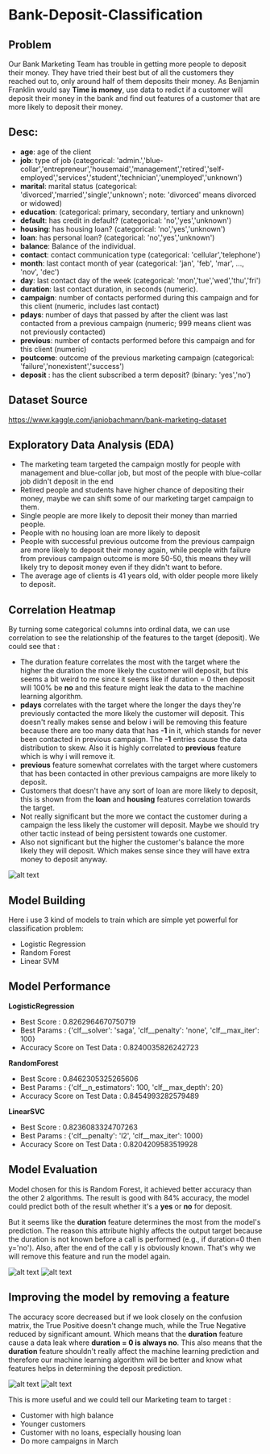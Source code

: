 # Bank-Deposit-Classification

## Problem
Our Bank Marketing Team has trouble in getting more people to deposit their money. They have tried their best but of all the customers they reached out to, only around half of them deposits their money. As Benjamin Franklin would say **Time is money**, use data to redict if a customer will deposit their money in the bank and find out features of a customer that are more likely to deposit their money.

## Desc:
- **age**: age of the client
- **job**: type of job (categorical: 'admin.','blue-collar','entrepreneur','housemaid','management','retired','self-employed','services','student','technician','unemployed','unknown')
- **marital**: marital status (categorical: 'divorced','married','single','unknown'; note: 'divorced' means divorced or widowed)
- **education**: (categorical: primary, secondary, tertiary and unknown)
- **default**: has credit in default? (categorical: 'no','yes','unknown')
- **housing**: has housing loan? (categorical: 'no','yes','unknown')
- **loan**: has personal loan? (categorical: 'no','yes','unknown')
- **balance**: Balance of the individual.
- **contact**: contact communication type (categorical: 'cellular','telephone')
- **month**: last contact month of year (categorical: 'jan', 'feb', 'mar', ..., 'nov', 'dec')
- **day**: last contact day of the week (categorical: 'mon','tue','wed','thu','fri')
- **duration**: last contact duration, in seconds (numeric).
- **campaign**: number of contacts performed during this campaign and for this client (numeric, includes last contact)
- **pdays**: number of days that passed by after the client was last contacted from a previous campaign (numeric; 999 means client was not previously contacted)
- **previous**: number of contacts performed before this campaign and for this client (numeric)
- **poutcome**: outcome of the previous marketing campaign (categorical: 'failure','nonexistent','success')
- **deposit** : has the client subscribed a term deposit? (binary: 'yes','no')

## Dataset Source
https://www.kaggle.com/janiobachmann/bank-marketing-dataset

## Exploratory Data Analysis (EDA)
- The marketing team targeted the campaign mostly for people with management and blue-collar job, but most of the people with blue-collar job didn't deposit in the end
- Retired people and students have higher chance of depositing their money, maybe we can shift some of our marketing target campaign to them.
- Single people are more likely to deposit their money than married people.
- People with no housing loan are more likely to deposit
- People with successful previous outcome from the previous campaign are more likely to deposit their money again, while people with failure from previous campaign outcome is more 50-50, this means they will likely try to deposit money even if they didn't want to before.
- The average age of clients is 41 years old, with older people more likely to deposit.

## Correlation Heatmap
By turning some categorical columns into ordinal data, we can use correlation to see the relationship of the features to the target (deposit). 
We could see that :
- The duration feature correlates the most with the target where the higher the duration the more likely the customer will deposit, but this seems a bit weird to me since it seems like if duration = 0 then deposit will 100% be **no** and this feature might leak the data to the machine learning algorithm.
- **pdays** correlates with the target where the longer the days they're previously contacted the more likely the customer will deposit. This doesn't really makes sense and below i will be removing this feature because there are too many data that has **-1** in it, which stands for never been contacted in previous campaign. The **-1** entries cause the data distribution to skew. Also it is highly correlated to **previous** feature which is why i will remove it.
- **previous** feature somewhat correlates with the target where customers that has been contacted in other previous campaigns are more likely to deposit.
- Customers that doesn't have any sort of loan are more likely to deposit, this is shown from the **loan** and **housing** features correlation towards the target.
- Not really significant but the more we contact the customer during a campaign the less likely the customer will deposit. Maybe we should try other tactic instead of being persistent towards one customer.
- Also not significant but the higher the customer's balance the more likely they will deposit. Which makes sense since they will have extra money to deposit anyway.

![alt text](https://github.com/theis19/Bank-Deposit-Classification/blob/master/images/corr.png "Correlation Heatmap")

## Model Building
Here i use 3 kind of models to train which are simple yet powerful for classification problem:
- Logistic Regression
- Random Forest
- Linear SVM

## Model Performance
**LogisticRegression** 
- Best Score :  0.8262964670750719
- Best Params :  {'clf__solver': 'saga', 'clf__penalty': 'none', 'clf__max_iter': 100}
- Accuracy Score on Test Data :  0.8240035826242723

**RandomForest** 
- Best Score :  0.8462305325265606
- Best Params :  {'clf__n_estimators': 100, 'clf__max_depth': 20}
- Accuracy Score on Test Data :  0.8454993282579489

**LinearSVC** 
- Best Score :  0.8236083324707263
- Best Params :  {'clf__penalty': 'l2', 'clf__max_iter': 1000}
- Accuracy Score on Test Data :  0.8204209583519928

## Model Evaluation
Model chosen for this is Random Forest, it achieved better accuracy than the other 2 algorithms.
The result is good with 84% accuracy, the model could predict both of the result whether it's a **yes** or **no** for deposit.

But it seems like the **duration** feature determines the most from the model's prediction. The reason this attribute highly affects the output target because the duration is not known before a call is performed (e.g., if duration=0 then y='no'). Also, after the end of the call y is obviously known. That's why we will remove this feature and run the model again.

![alt text](https://github.com/theis19/Bank-Deposit-Classification/blob/master/images/conf1.png "Confusion Matrix")
![alt text](https://github.com/theis19/Bank-Deposit-Classification/blob/master/images/feat_imp.png "Feature Importance")

## Improving the model by removing a feature
The accuracy score decreased but if we look closely on the confusion matrix, the True Positive doesn't change much, while the True Negative reduced by significant amount. Which means that the **duration** feature cause a data leak where **duration = 0 is always no**. This also means that the **duration** feature shouldn't really affect the machine learning prediction and therefore our machine learning algorithm will be better and know what features helps in determining the deposit prediction.

![alt text](https://github.com/theis19/Bank-Deposit-Classification/blob/master/images/conf2.png "Confusion Matrix")
![alt text](https://github.com/theis19/Bank-Deposit-Classification/blob/master/images/feat_imp2.png "Feature Importance")

This is more useful and we could tell our Marketing team to target :
- Customer with high balance
- Younger customers
- Customer with no loans, especially housing loan
- Do more campaigns in March
